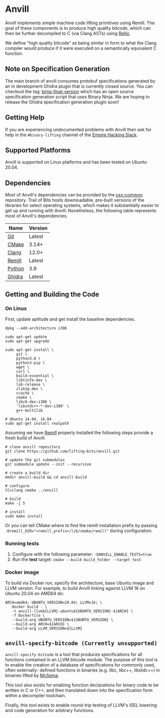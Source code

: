# Anvill

Anvill implements simple machine code lifting primitives using Remill.
The goal of these components is to produce high quality bitcode,
which can then be further decompiled to C (via Clang ASTs) using
[Rellic](https://github.com/lifting-bits/rellic.git).

We define "high quality bitcode" as being similar in form to what the
Clang compiler would produce if it were executed on a semantically
equivalent C function.

<!-- ## Build Status

|       | master |
| ----- | ------ |
| Linux | [![Build Status](https://github.com/lifting-bits/anvill/workflows/CI/badge.svg)](https://github.com/lifting-bits/anvill/actions?query=workflow%3ACI)| -->

## Note on Specification Generation

The main branch of anvill consumes protobuf specifications generated by an in development Ghidra
plugin that is currently closed source. You can checkout the tag: [binja-final-version](https://github.com/lifting-bits/anvill/tree/binja-final-version) which has an open source specification generation script that uses Binary Ninja. We are hoping to release the Ghidra specification generation plugin soon!

## Getting Help

If you are experiencing undocumented problems with Anvill then ask for help in the `#binary-lifting` channel of the [Empire Hacking Slack](https://slack.empirehacking.nyc/).

## Supported Platforms

Anvill is supported on Linux platforms and has been tested on Ubuntu 20.04.

## Dependencies

Most of Anvill's dependencies can be provided by the [cxx-common](https://github.com/lifting-bits/cxx-common) repository. Trail of Bits hosts downloadable, pre-built versions of the libraries for select operating systems, which makes it substantially easier to get up and running with Anvill. Nonetheless, the following table represents most of Anvill's dependencies.

| Name                                                       | Version |
| ---------------------------------------------------------- | ------- |
| [Git](https://git-scm.com/)                                | Latest  |
| [CMake](https://cmake.org/)                                | 3.14+   |
| [Clang](http://clang.llvm.org/)                            | 12.0+   |
| [Remill](https://github.com/lifting-bits/remill)           | Latest  |
| [Python](https://www.python.org/)                          | 3.9     |
| [Ghidra](https://github.com/NationalSecurityAgency/ghidra) | Latest  |

## Getting and Building the Code

### On Linux
First, update aptitude and get install the baseline dependencies.

```shell
dpkg --add-architecture i386

sudo apt-get update
sudo apt-get upgrade

sudo apt-get install \
     git \
     python3.8 \
     python3-pip \
     wget \
     curl \
     build-essential \
     libtinfo-dev \
     lsb-release \
     zlib1g-dev \
     ccache \
     cmake \
     libc6-dev:i386 \
     'libstdc++-*-dev:i386' \
     g++-multilib

# Ubuntu 14.04, 16.04
sudo apt-get install realpath
```

Assuming we have [Remill](https://github.com/lifting-bits/remill) properly installed the following steps provide a fresh build of Anvill.

```shell
# clone anvill repository
git clone https://github.com/lifting-bits/anvill.git

# update the git submodules
git submodule update --init --recursive

# create a build dir
mkdir anvill-build && cd anvill-build

# configure
CC=clang cmake ../anvill

# build
make -j 5

# install
sudo make install
```

Or you can tell CMake where to find the remill installation prefix by passing `-Dremill_DIR="<remill_prefix>/lib/cmake/remill"` during configuration.

### Running tests

1. Configure with the following parameter: `-DANVILL_ENABLE_TESTS=true`
2. Run the **test** target: `cmake --build build_folder --target test`

### Docker image

To build via Docker run, specify the architecture, base Ubuntu image and LLVM version. For example, to build Anvill linking against LLVM 16 on Ubuntu 20.04 on AMD64 do:

```shell
ARCH=amd64; UBUNTU_VERSION=20.04; LLVM=16; \
   docker build . \
   -t anvill-llvm${LLVM}-ubuntu${UBUNTU_VERSION}-${ARCH} \
   -f Dockerfile \
   --build-arg UBUNTU_VERSION=${UBUNTU_VERSION} \
   --build-arg ARCH=${ARCH} \
   --build-arg LLVM_VERSION=${LLVM}
```

## `anvill-specify-bitcode (Currently unsupported)`

`anvill-specify-bitcode` is a tool that produces specifications for all functions
contained in an LLVM bitcode module. The purpose of this tool is to enable
the creation of a database of specifications for commonly used, often externally-
defined functions in binaries (e.g. libc, libc++, libstdc++) in binaries lifted
by [McSema](https://github.com/lifting-bits/mcsema).

This tool also exists for enabling function declarations for binary code to be
written in C or C++, and then translated down into the specification form within
a decompiler toolchain.

Finally, this tool exists to enable round-trip testing of LLVM's ISEL lowering
and code generation for arbitrary functions.
